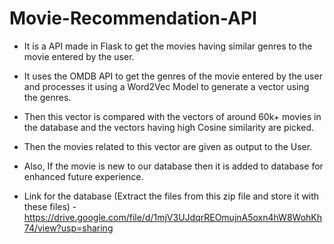 # Movie-Recommendation-API

- It is a API made in Flask to get the movies having similar genres to the movie entered by the user.
- It uses the OMDB API to get the genres of the movie entered by the user and processes it using a Word2Vec Model 
  to generate a vector using the genres. 
- Then this vector is compared with the vectors of around 60k+ movies in the database and the vectors having high Cosine
  similarity are picked. 
- Then the movies related to this vector are given as output to the User.
- Also, If the movie is new to our database then it is added to database for enhanced future experience. 


- Link for the database (Extract the files from this zip file and store it with these files) - https://drive.google.com/file/d/1mjV3UJdqrREOmujnA5oxn4hW8WohKh74/view?usp=sharing
